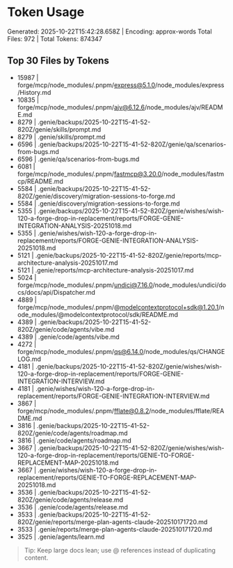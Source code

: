 # Token Usage
Generated: 2025-10-22T15:42:28.658Z | Encoding: approx-words
Total Files: 972 | Total Tokens: 874347

## Top 30 Files by Tokens
-  15987 | forge/mcp/node_modules/.pnpm/express@5.1.0/node_modules/express/History.md
-  10835 | forge/mcp/node_modules/.pnpm/ajv@6.12.6/node_modules/ajv/README.md
-   8279 | .genie/backups/2025-10-22T15-41-52-820Z/genie/skills/prompt.md
-   8279 | .genie/skills/prompt.md
-   6596 | .genie/backups/2025-10-22T15-41-52-820Z/genie/qa/scenarios-from-bugs.md
-   6596 | .genie/qa/scenarios-from-bugs.md
-   6081 | forge/mcp/node_modules/.pnpm/fastmcp@3.20.0/node_modules/fastmcp/README.md
-   5584 | .genie/backups/2025-10-22T15-41-52-820Z/genie/discovery/migration-sessions-to-forge.md
-   5584 | .genie/discovery/migration-sessions-to-forge.md
-   5355 | .genie/backups/2025-10-22T15-41-52-820Z/genie/wishes/wish-120-a-forge-drop-in-replacement/reports/FORGE-GENIE-INTEGRATION-ANALYSIS-20251018.md
-   5355 | .genie/wishes/wish-120-a-forge-drop-in-replacement/reports/FORGE-GENIE-INTEGRATION-ANALYSIS-20251018.md
-   5121 | .genie/backups/2025-10-22T15-41-52-820Z/genie/reports/mcp-architecture-analysis-20251017.md
-   5121 | .genie/reports/mcp-architecture-analysis-20251017.md
-   5024 | forge/mcp/node_modules/.pnpm/undici@7.16.0/node_modules/undici/docs/docs/api/Dispatcher.md
-   4889 | forge/mcp/node_modules/.pnpm/@modelcontextprotocol+sdk@1.20.1/node_modules/@modelcontextprotocol/sdk/README.md
-   4389 | .genie/backups/2025-10-22T15-41-52-820Z/genie/code/agents/vibe.md
-   4389 | .genie/code/agents/vibe.md
-   4272 | forge/mcp/node_modules/.pnpm/qs@6.14.0/node_modules/qs/CHANGELOG.md
-   4181 | .genie/backups/2025-10-22T15-41-52-820Z/genie/wishes/wish-120-a-forge-drop-in-replacement/reports/FORGE-GENIE-INTEGRATION-INTERVIEW.md
-   4181 | .genie/wishes/wish-120-a-forge-drop-in-replacement/reports/FORGE-GENIE-INTEGRATION-INTERVIEW.md
-   3867 | forge/mcp/node_modules/.pnpm/fflate@0.8.2/node_modules/fflate/README.md
-   3816 | .genie/backups/2025-10-22T15-41-52-820Z/genie/code/agents/roadmap.md
-   3816 | .genie/code/agents/roadmap.md
-   3667 | .genie/backups/2025-10-22T15-41-52-820Z/genie/wishes/wish-120-a-forge-drop-in-replacement/reports/GENIE-TO-FORGE-REPLACEMENT-MAP-20251018.md
-   3667 | .genie/wishes/wish-120-a-forge-drop-in-replacement/reports/GENIE-TO-FORGE-REPLACEMENT-MAP-20251018.md
-   3536 | .genie/backups/2025-10-22T15-41-52-820Z/genie/code/agents/release.md
-   3536 | .genie/code/agents/release.md
-   3533 | .genie/backups/2025-10-22T15-41-52-820Z/genie/reports/merge-plan-agents-claude-202510171720.md
-   3533 | .genie/reports/merge-plan-agents-claude-202510171720.md
-   3525 | .genie/agents/learn.md

> Tip: Keep large docs lean; use @ references instead of duplicating content.